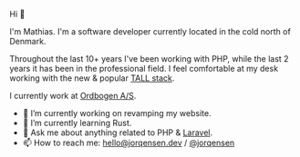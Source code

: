 Hi 👋

I'm Mathias. I'm a software developer currently located in the cold north of Denmark.

Throughout the last 10+ years I've been working with PHP, while the last 2 years it has been in the professional field. I feel comfortable at my desk working with the new & popular [TALL stack](https://tallstack.dev/).

I currently work at [Ordbogen A/S](https://www.ordbogen.com/en/#/).

- 🔭 I’m currently working on revamping my website.
- 🦀 I’m currently learning Rust.
- 💬 Ask me about anything related to PHP & [Laravel](https://laravel.com).
- 📫 How to reach me: [hello@jorqensen.dev](mailto:hello@jorqensen.dev) / [@jorqensen](https://twitter.com/jorqensen)
